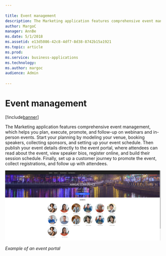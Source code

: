 ```yaml
---

title: Event management
description: The Marketing application features comprehensive event management, which helps you plan, execute, promote, and follow-up on webinars and in-person events.
author: MargoC
manager: AnnBe
ms.date: 5/1/2018
ms.assetid: e13d5086-42c8-4df7-8d38-8742b15a1921
ms.topic: article
ms.prod: 
ms.service: business-applications
ms.technology: 
ms.author: margoc
audience: Admin

---
```

#  Event management




[!include[banner](../../../includes/banner.md)]

The Marketing application features comprehensive event management, which helps
you plan, execute, promote, and follow-up on webinars and in-person events.
Start your planning by modeling your venue, booking speakers, collecting
sponsors, and setting up your event schedule. Then publish your event details
directly to the event portal, where attendees can read about the event, view
speaker bios, register online, and build their session schedule. Finally, set up
a customer journey to promote the event, collect registrations, and follow up
with attendees.

![A screenshot of an example event portal. ](media/event-management-1.png "A screenshot of an example event portal. ")
<!-- Marketing_EventManagement_A.png -->


*Example of an event portal*
